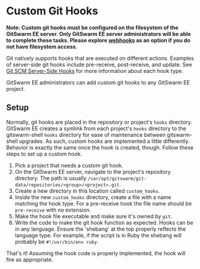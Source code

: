 # Custom Git Hooks

**Note: Custom git hooks must be configured on the filesystem of the
GitSwarm EE server. Only GitSwarm EE server administrators will be able to
complete these tasks. Please explore [webhooks](../web_hooks/web_hooks.md)
as an option if you do not have filesystem access.**

Git natively supports hooks that are executed on different actions.
Examples of server-side git hooks include pre-receive, post-receive, and
update. See [Git SCM Server-Side
Hooks](http://git-scm.com/book/en/v2/Customizing-Git-Git-Hooks#Server-Side-Hooks)
for more information about each hook type.

GitSwarm EE administrators can add custom git hooks to any GitSwarm EE
project.

## Setup

Normally, git hooks are placed in the repository or project's `hooks`
directory. GitSwarm EE creates a symlink from each project's `hooks`
directory to the gitswarm-shell `hooks` directory for ease of maintenance
between gitswarm-shell upgrades. As such, custom hooks are implemented a
little differently. Behavior is exactly the same once the hook is created,
though.  Follow these steps to set up a custom hook.

1. Pick a project that needs a custom git hook.
1. On the GitSwarm EE server, navigate to the project's repository
   directory. The path is usually
   `/var/opt/gitswarm/git-data/repositories/<group>/<project>.git`.
1. Create a new directory in this location called `custom_hooks`.
1. Inside the new `custom_hooks` directory, create a file with a name
   matching the hook type. For a pre-receive hook the file name should be
   `pre-receive` with no extension.
1. Make the hook file executable and make sure it's owned by `git`.
1. Write the code to make the git hook function as expected. Hooks can be
   in any language. Ensure the 'shebang' at the top properly reflects the
   language type. For example, if the script is in Ruby the shebang will
   probably be `#!/usr/bin/env ruby`.

That's it! Assuming the hook code is properly implemented, the hook will
fire as appropriate.
